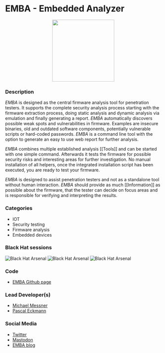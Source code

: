 # EMBA - Embedded Analyzer

<p align="center">
  <img src="https://github.com/e-m-b-a/emba/blob/master/helpers/emba.svg" width="200"/>
</p>

### Description
*EMBA* is designed as the central firmware analysis tool for penetration testers. It supports the complete security analysis process starting with the firmware extraction process, doing static analysis and dynamic analysis via emulation and finally generating a report. *EMBA* automatically discovers possible weak spots and vulnerabilities in firmware. Examples are insecure binaries, old and outdated software components, potentially vulnerable scripts or hard-coded passwords. *EMBA* is a command line tool with the option to generate an easy to use web report for further analysis.

*EMBA* combines multiple established analysis [[Tools]] and can be started with one simple command. Afterwards it tests the firmware for possible security risks and interesting areas for further investigation. No manual installation of all helpers, once the integrated installation script has been executed, you are ready to test your firmware.

*EMBA* is designed to assist penetration testers and not as a standalone tool without human interaction. *EMBA* should provide as much [[Information]] as possible about the firmware, that the tester can decide on focus areas and is responsible for verifying and interpreting the results.

### Categories
* IOT
* Security testing
* Firmware analysis
* Embedded devices


### Black Hat sessions
![Black Hat Arsenal](https://raw.githubusercontent.com/toolswatch/badges/master/arsenal/asia/2022.svg?sanitize=true)
![Black Hat Arsenal](https://raw.githubusercontent.com/toolswatch/badges/master/arsenal/usa/2022.svg?sanitize=true)
![Black Hat Arsenal](https://raw.githubusercontent.com/toolswatch/badges/master/arsenal/europe/2022.svg?sanitize=true)

### Code
* [EMBA Github page](https://github.com/e-m-b-a/emba)

### Lead Developer(s)
* [Michael Messner](https://twitter.com/s3cur1ty_de)
* [Pascal Eckmann](https://twitter.com/_p4cx)

### Social Media
* [Twitter](https://twitter.com/securefirmware/)
* [Mastodon](https://infosec.exchange/@securefirmware)
* [EMBA blog](https://www.securefirmware.de/)
